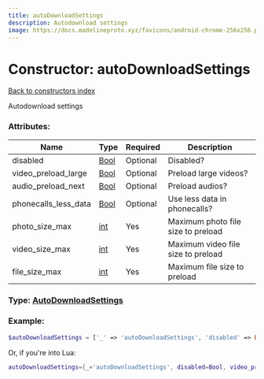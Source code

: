 ```yaml
---
title: autoDownloadSettings
description: Autodownload settings
image: https://docs.madelineproto.xyz/favicons/android-chrome-256x256.png
---
```

# Constructor: autoDownloadSettings  
[Back to constructors index](index.md)



Autodownload settings

### Attributes:

| Name     |    Type       | Required | Description |
|----------|---------------|----------|-------------|
|disabled|[Bool](../types/Bool.md) | Optional|Disabled?|
|video\_preload\_large|[Bool](../types/Bool.md) | Optional|Preload large videos?|
|audio\_preload\_next|[Bool](../types/Bool.md) | Optional|Preload audios?|
|phonecalls\_less\_data|[Bool](../types/Bool.md) | Optional|Use less data in phonecalls?|
|photo\_size\_max|[int](../types/int.md) | Yes|Maximum photo file size to preload|
|video\_size\_max|[int](../types/int.md) | Yes|Maximum video file size to preload|
|file\_size\_max|[int](../types/int.md) | Yes|Maximum file size to preload|



### Type: [AutoDownloadSettings](../types/AutoDownloadSettings.md)


### Example:

```php
$autoDownloadSettings = ['_' => 'autoDownloadSettings', 'disabled' => Bool, 'video_preload_large' => Bool, 'audio_preload_next' => Bool, 'phonecalls_less_data' => Bool, 'photo_size_max' => int, 'video_size_max' => int, 'file_size_max' => int];
```  


Or, if you're into Lua:

```lua
autoDownloadSettings={_='autoDownloadSettings', disabled=Bool, video_preload_large=Bool, audio_preload_next=Bool, phonecalls_less_data=Bool, photo_size_max=int, video_size_max=int, file_size_max=int}

```


